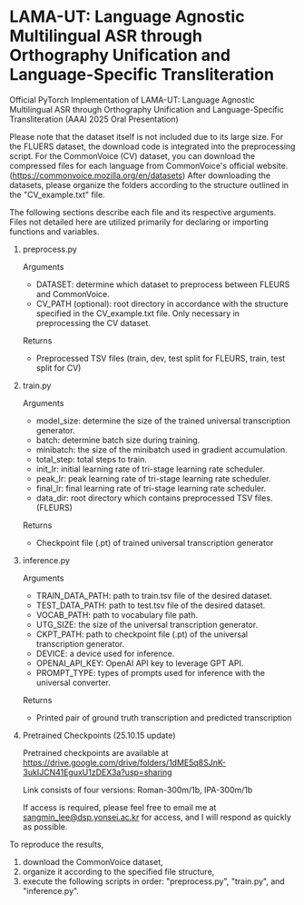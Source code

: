 # LAMA-UT: Language Agnostic Multilingual ASR through Orthography Unification and Language-Specific Transliteration
Official PyTorch Implementation of LAMA-UT: Language Agnostic Multilingual ASR through Orthography Unification and Language-Specific Transliteration (AAAI 2025 Oral Presentation)

Please note that the dataset itself is not included due to its large size. 
For the FLUERS dataset, the download code is integrated into the preprocessing script. 
For the CommonVoice (CV) dataset, you can download the compressed files for each language from CommonVoice's official website. (https://commonvoice.mozilla.org/en/datasets)
After downloading the datasets, please organize the folders according to the structure outlined in the "CV_example.txt" file.

The following sections describe each file and its respective arguments.
Files not detailed here are utilized primarily for declaring or importing functions and variables.

1. preprocess.py

    Arguments
    - DATASET: determine which dataset to preprocess between FLEURS and CommonVoice.
    - CV_PATH (optional): root directory in accordance with the structure specified in the CV_example.txt file. Only necessary in preprocessing the CV dataset.

    Returns
    - Preprocessed TSV files (train, dev, test split for FLEURS, train, test split for CV)

2. train.py

    Arguments
    - model_size: determine the size of the trained universal transcription generator.
    - batch: determine batch size during training.
    - minibatch: the size of the minibatch used in gradient accumulation.
    - total_step: total steps to train.
    - init_lr: initial learning rate of tri-stage learning rate scheduler.
    - peak_lr: peak learning rate of tri-stage learning rate scheduler.
    - final_lr: final learning rate of tri-stage learning rate scheduler.
    - data_dir: root directory which contains preprocessed TSV files. (FLEURS)

    Returns
    - Checkpoint file (.pt) of trained universal transcription generator

3. inference.py

    Arguments
    - TRAIN_DATA_PATH: path to train.tsv file of the desired dataset.
    - TEST_DATA_PATH: path to test.tsv file of the desired dataset.
    - VOCAB_PATH: path to vocabulary file path.
    - UTG_SIZE: the size of the universal transcription generator.
    - CKPT_PATH: path to checkpoint file (.pt) of the universal transcription generator.
    - DEVICE: a device used for inference.
    - OPENAI_API_KEY: OpenAI API key to leverage GPT API.
    - PROMPT_TYPE: types of prompts used for inference with the universal converter.

    Returns
    - Printed pair of ground truth transcription and predicted transcription
  
4. Pretrained Checkpoints (25.10.15 update)
   
   Pretrained checkpoints are available at https://drive.google.com/drive/folders/1dME5q8SJnK-3ukIJCN41EguxU1zDEX3a?usp=sharing
   
   Link consists of four versions: Roman-300m/1b, IPA-300m/1b
   
   If access is required, please feel free to email me at sangmin_lee@dsp.yonsei.ac.kr for access, and I will respond as quickly as possible.

To reproduce the results, 
1. download the CommonVoice dataset, 
2. organize it according to the specified file structure, 
3. execute the following scripts in order: "preprocess.py", "train.py", and "inference.py".
